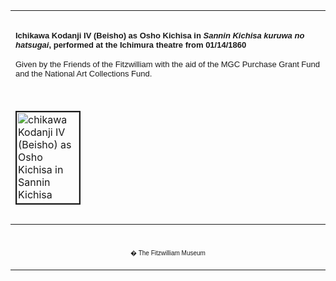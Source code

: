 <html>

<head>

<title>Info</title>
</head>



<div align="center">
  <center>
  <table border="0" width="100%" cellpadding="0" cellspacing="4" height="326">
    <tr>
      <td width="100%" height="30">
      </td>
    </tr>
    <tr>
      <td width="100%" height="30">
      <b><font face="Arial" size="2">Ichikawa Kodanji IV (Beisho) as
      Osho Kichisa in <i>Sannin Kichisa kuruwa no hatsugai</i>, performed
      at the Ichimura theatre from 01/14/1860</font></b><font FACE="Arial" SIZE="2">
      <p>Given by the Friends of the Fitzwilliam with the aid of the MGC
      Purchase Grant Fund and the National Art Collections Fund.</font>
      </td>
    </tr>
    <tr>
      <td width="100%" height="30">
      </td>
    </tr>
    <tr>
      <td width="100%" height="30">
      <a href="KUN/kunp78.htm"><img border="2" src="P.78-1999_small1.jpg" alt="chikawa Kodanji IV (Beisho) as Osho Kichisa in Sannin Kichisa kuruwa no hatsugai, performed at the Ichimura theatre from 01/14/1860" width="100" height="146"></a>
      </td>
    </tr>
    <tr>
      <td width="100%" height="30">
      </td>
    </tr>
    <tr>
      <td width="100%" height="30">
      <font FACE="Arial"><font size="2">From the series <i><a href="Group11.htm">Imayo
      oshi-e kagami</a> </i>(Up-to-date
      Padded Pictures in Mirrors). Kunisada designed several series of portraits
      of actors reflected in mirrors. Six prints from this series are included
      in this exhibition.</font>
      <p><font size="2">This print commemorates the first performance of this <i>kizewamono</i>
      (raw domestic drama), written by Kawatake Mokuami. The main strand of the
      plot concerns three honourable thieves, each of whom is called Kichisa.
      They swear blood brotherhood and end up killing each other rather than
      give themselves up to the police. Ishikawa Kodanji IV took the part of the
      ex-priest Osho Kichisa.</font></p>
      <p><font size="2">This is from a luxury edition on thick paper with
      special printing effects, including blind embossing (<i>karazuri</i>),
      textile embossing (<i>nunome-zuri</i>) on the neckerchief and burnishing (<i>tsuya-zuri</i>)
      on the black. The seal of the leading block-carver Yokokawa Takejiro
      appears on the print.</font></font>
      </td>
    </tr>
  </table>
  </center>
</div>
<div align="center">
  <center>
  <table border="0" cellpadding="0" width="100%" cellspacing="4">
    <tr>
      <td width="26%">
        <p align="center">
        <br>
        <font FACE="Arial" size="1">� The Fitzwilliam Museum</font></p>
      </td>
    </tr>
  </table>
  </center>
</div>
</body>
</html>
